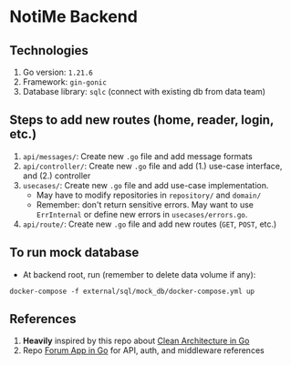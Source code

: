 # NotiMe Backend

## Technologies

1. Go version: `1.21.6`
1. Framework: `gin-gonic`
2. Database library: `sqlc` (connect with existing db from data team)

## Steps to add new routes (home, reader, login, etc.)

1. `api/messages/`: Create new `.go` file and add message formats
2. `api/controller/`: Create new `.go` file and add (1.) use-case interface, and (2.) controller
3. `usecases/`: Create new `.go` file and add use-case implementation.
    - May have to modify repositories in `repository/` and `domain/`
    - Remember: don't return sensitive errors. May want to use `ErrInternal` or define new errors
      in `usecases/errors.go`.
4. `api/route/`: Create new `.go` file and add new routes (`GET`, `POST`, etc.)

## To run mock database

- At backend root, run (remember to delete data volume if any):

```commandline
docker-compose -f external/sql/mock_db/docker-compose.yml up
```

## References

1. **Heavily** inspired by this repo
   about [Clean Architecture in Go](https://github.com/amitshekhariitbhu/go-backend-clean-architecture/tree/main)
2. Repo [Forum App in Go](https://github.com/victorsteven/Forum-App-Go-Backend) for API, auth, and middleware references
